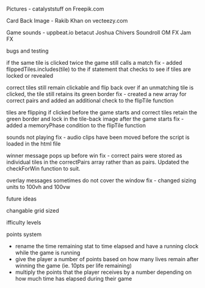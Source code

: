 Pictures - catalyststuff on Freepik.com

Card Back Image - Rakib Khan on vecteezy.com

Game sounds - uppbeat.io
betacut
Joshua Chivers
Soundroll
OM FX
Jam FX


bugs and testing

if the same tile is clicked twice the game still calls a match
fix - added flippedTiles.includes(tile) to the if statement that checks to see if tiles are locked or revealed

correct tiles still remain clickable and flip back over if an unmatching tile is clicked, the tile still retains its green border
fix - created a new array for correct pairs and added an additional check to the flipTile function

tiles are flipping if clicked before the game starts and correct tiles retain the green border and lock in the tile-back image after the game starts
fix - added a memoryPhase condition to the flipTile function

sounds not playing
fix - audio clips have been moved before the script is loaded in the html file

winner message pops up before win
fix - correct pairs were stored as individual tiles in the correctPairs array rather than as pairs. Updated the checkForWin function to suit.

overlay messages sometimes do not cover the window
fix - changed sizing units to 100vh and 100vw



future ideas

changable grid sized

ifficulty levels

points system
- rename the time remaining stat to time elapsed and have a running clock while the game is running
- give the player a number of points based on how many lives remain after winning the game (ie. 10pts per life remaining)
- multiply the points that the player receives by a number depending on how much time has elapsed during their game